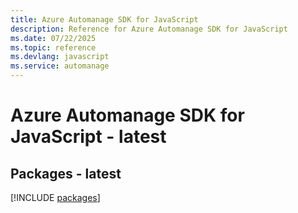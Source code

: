```yaml
---
title: Azure Automanage SDK for JavaScript
description: Reference for Azure Automanage SDK for JavaScript
ms.date: 07/22/2025
ms.topic: reference
ms.devlang: javascript
ms.service: automanage
---
```

# Azure Automanage SDK for JavaScript - latest
## Packages - latest
[!INCLUDE [packages](automanage-index.md)]